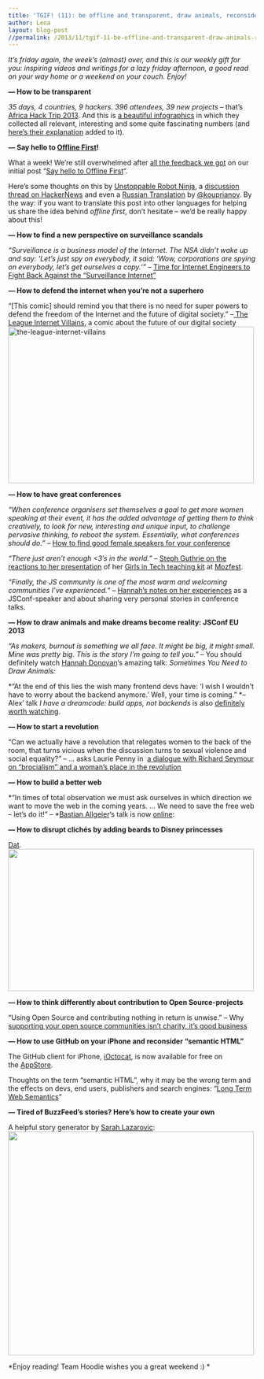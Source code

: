 ```yaml
---
title: 'TGIF! (11): be offline and transparent, draw animals, reconsider semantics, wear beards, don&#8217;t be a superhero and build a better web'
author: Lena
layout: blog-post
//permalink: /2013/11/tgif-11-be-offline-and-transparent-draw-animals-reconsider-semantics-wear-beards-dont-be-a-superhero-and-build-a-better-web/
---
```

*It’s friday again, the week’s (almost) over, and this is our weekly gift for you: inspiring videos and writings for a lazy friday afternoon, a good read on your way home or a weekend on your couch. Enjoy!*

**&#8212; How to be transparent**

*35 days, 4 countries, 9 hackers. 396 attendees, 39 new projects* &#8211; that&#8217;s [Africa Hack Trip 2013][1]. And this is [a beautiful infographics][2] in which they collected all relevant, interesting and some quite fascinating numbers (and [here&#8217;s their explanation][3] added to it).<!--more-->

**&#8212; Say hello to [Offline First][4]!**

What a week! We&#8217;re still overwhelmed after [all the feedback we got][5] on our initial post &#8220;[Say hello to Offline First][6]&#8220;.

Here&#8217;s some thoughts on this by [Unstoppable Robot Ninja][7], a [discussion thread on HackerNews][8] and even a [Russian Translation][9] by [@kouprianov][10]. By the way: if you want to translate this post into other languages for helping us share the idea behind *offline first*, don&#8217;t hesitate &#8211; we&#8217;d be really happy about this!

**&#8212; How to find a new perspective on surveillance scandals**

*&#8220;Surveillance is a business model of the Internet. The NSA didn’t wake up and say: ‘Let’s just spy on everybody, it said: ‘Wow, corporations are spying on everybody, let’s get ourselves a copy.’&#8221;* – [Time for Internet Engineers to Fight Back Against the &#8220;Surveillance Internet&#8221;][11]

**&#8212; How to defend the internet when you&#8217;re not a superhero**

&#8220;[This comic] should remind you that there is no need for super powers to defend the freedom of the Internet and the future of digital society.&#8221; –[ The League Internet Villains][12], a comic about the future of our digital society
[<img class="alignnone  wp-image-621" src="/dist/blog/2013/11/the-league-internet-villains-739x470.png" alt="the-league-internet-villains" width="500" height="318" />][12]

**&#8212; How to have great conferences**

*&#8220;When conference organisers set themselves a goal to get more women speaking at their event, it has the added advantage of getting them to think creatively, to look for new, interesting and unique input, to challenge pervasive thinking, to reboot the system. Essentially, what conferences should do.&#8221;* – [How to find good female speakers for your conference][13]

*&#8220;There just aren’t enough <3′s in the world.&#8221;* – [Steph Guthrie on the reactions to her presentation][14] of her [Girls in Tech teaching kit][15] at [Mozfest][16].

*&#8220;Finally, the JS community is one of the most warm and welcoming communities I’ve experienced.&#8221;* – [Hannah&#8217;s notes on her experiences][17] as a JSConf-speaker and about sharing very personal stories in conference talks.

**&#8212; How to draw animals and make dreams become reality: JSConf EU 2013**

*&#8220;As makers, burnout is something we all face. It might be big, it might small. Mine was pretty big. This is the story I’m going to tell you.&#8221;* – You should definitely watch [Hannah Donovan][18]&#8216;s amazing talk: *Sometimes You Need to Draw Animals:*



*&#8220;At the end of this lies the wish many frontend devs have: &#8216;I wish I wouldn’t have to worry about the backend anymore.&#8217; Well, your time is coming.&#8221; *– Alex&#8217; talk *I have a dreamcode: build apps, not backends* is also [definitely worth watching][19].

**&#8212; How to start a revolution**

&#8220;Can we actually have a revolution that relegates women to the back of the room, that turns vicious when the discussion turns to sexual violence and social equality?&#8221; – &#8230; asks Laurie Penny in  [a dialogue with Richard Seymour on &#8220;brocialism&#8221; and a woman&#8217;s place in the revolution][20]

**&#8212; How to build a better web**

*&#8220;In times of total observation we must ask ourselves in which direction we want to move the web in the coming years. &#8230; We need to save the free web – let&#8217;s do it!&#8221; – *[Bastian Allgeier][21]&#8216;s talk is now [online][22]:



**&#8212; How to disrupt clichés by adding beards to Disney princesses**

[Dat][23].
[<img class="alignnone" src="http://s3-ec.buzzfed.com/static/2013-11/enhanced/webdr01/7/14/enhanced-buzz-wide-16567-1383851594-39.jpg" alt="" width="500" height="289" />][23]

**&#8212; How to think differently about contribution to Open Source-projects**

&#8220;Using Open Source and contributing nothing in return is unwise.&#8221; – Why [supporting your open source communities isn’t charity, it’s good business][24]

**&#8212; How to use GitHub on your iPhone and reconsider &#8220;semantic HTML&#8221;**

The GitHub client for iPhone, [iOctocat][25], is now available for free on the [AppStore][26].

Thoughts on the term &#8220;semantic HTML&#8221;, why it may be the wrong term and the effects on devs, end users, publishers and search engines: &#8220;[Long Term Web Semantics][27]&#8221;

**&#8212; Tired of BuzzFeed&#8217;s stories? Here&#8217;s how to create your own**

A helpful story generator by [Sarah Lazarovic][28]:
[<img class="alignnone" src="http://25.media.tumblr.com/866605d806fcc36593a2518003578e52/tumblr_mn5qbohoQF1r20dhzo1_500.jpg" alt="" width="500" height="455" />][29]

*Enjoy reading! Team Hoodie wishes you a great weekend :) *

 [1]: https://africahacktrip.org/
 [2]: https://africahacktrip.org/wp-content/uploads/2013/11/AHT_infographic.jpg
 [3]: https://africahacktrip.org/2013/11/06/hackers-love-numbers/
 [4]: http://offlinefirst.org/
 [5]: https://github.com/offlinefirst/research/blob/master/feedback.md
 [6]: http://blog.hood.ie/2013/11/say-hello-to-offline-first/
 [7]: http://unstoppablerobotninja.com/entry/offline-first/
 [8]: https://news.ycombinator.com/item?id=6676369
 [9]: http://habrahabr.ru/post/201004/
 [10]: https://twitter.com/kouprianov
 [11]: http://www.technologyreview.com/view/521306/time-for-internet-engineers-to-fight-back-against-the-surveillance-internet/
 [12]: http://comic.digitalegesellschaft.de/en/
 [13]: http://www.theguardian.com/commentisfree/2013/nov/06/four-steps-to-put-an-end-to-all-male-panels-at-conferences?utm_content=buffer41be8&utm_source=buffer&utm_medium=twitter&utm_campaign=Buffer
 [14]: http://stephguthrie.com/2013/11/07/webmaking-it-better-for-girls-in-tech-at-mozfest/
 [15]: https://stephguthrie.makes.org/thimble/girls-in-tech-teaching-kit
 [16]: http://mozillafestival.org/
 [17]: http://blog.hannahdonovan.com/post/66138287702/the-video-from-my-jsconf-talk-was-recently#
 [18]: http://twitter.com/han
 [19]: http://www.youtube.com/watch?feature=player_embedded&v=ARophKqA4E0
 [20]: http://www.newstatesman.com/laurie-penny/2013/11/discourse-brocialism-brand-iconoclasm-and-womans-place-revolution
 [21]: https://twitter.com/bastianallgeier
 [22]: http://vimeo.com/78798346
 [23]: http://www.buzzfeed.com/adamellis/your-favorite-disney-princesses-with-beards?bffb
 [24]: http://www.tomitribe.com/blog/2013/11/feed-the-fish/
 [25]: http://ioctocat.com/
 [26]: http://ioctocat.com/appstore-iphone
 [27]: http://infrequently.org/2013/11/long-term-web-semantics/
 [28]: http://longliveirony.com/
 [29]: http://www.comediva.com/buzzfeed-story-generator/
